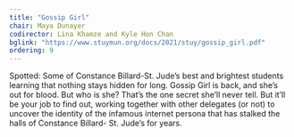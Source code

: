 ```yaml
---
title: "Gossip Girl"
chair: Maya Dunayer
codirector: Lina Khamze and Kyle Hon Chan
bglink: "https://www.stuymun.org/docs/2021/stuy/gossip_girl.pdf"
ordering: 9
---
```

Spotted: Some of Constance Billard-St. Jude’s best and brightest students learning that nothing stays hidden for long.
Gossip Girl is back, and she’s out for blood. But who is she? That’s the one secret she’ll never tell. But it’ll be your job to find out, working together with other delegates (or not) to uncover the identity of the infamous internet persona that has stalked the halls of Constance Billard- St. Jude’s for years.
